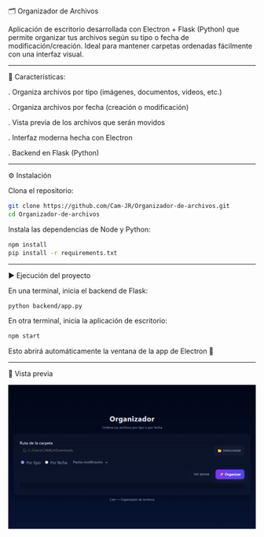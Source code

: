 🗂️ Organizador de Archivos

Aplicación de escritorio desarrollada con Electron + Flask (Python) que permite organizar tus archivos según su tipo o fecha de modificación/creación.
Ideal para mantener carpetas ordenadas fácilmente con una interfaz visual.

--------------------------------------------

🚀 Características:

. Organiza archivos por tipo (imágenes, documentos, videos, etc.)

. Organiza archivos por fecha (creación o modificación)

. Vista previa de los archivos que serán movidos

. Interfaz moderna hecha con Electron

. Backend en Flask (Python)

----------------------------------------------- 
⚙️ Instalación

Clona el repositorio:
 
``` bash
git clone https://github.com/Cam-JR/Organizador-de-archivos.git
cd Organizador-de-archivos
```

Instala las dependencias de Node y Python:

``` bash
npm install
pip install -r requirements.txt
```
-------------------------------------------

▶️ Ejecución del proyecto

En una terminal, inicia el backend de Flask:

```bash
python backend/app.py
```
En otra terminal, inicia la aplicación de escritorio:
```bash
npm start
``` 
Esto abrirá automáticamente la ventana de la app de Electron 🎉

--------------------------------------------------------

📸 Vista previa
  
![Vista previa](backend/static/screenshot.png) 
